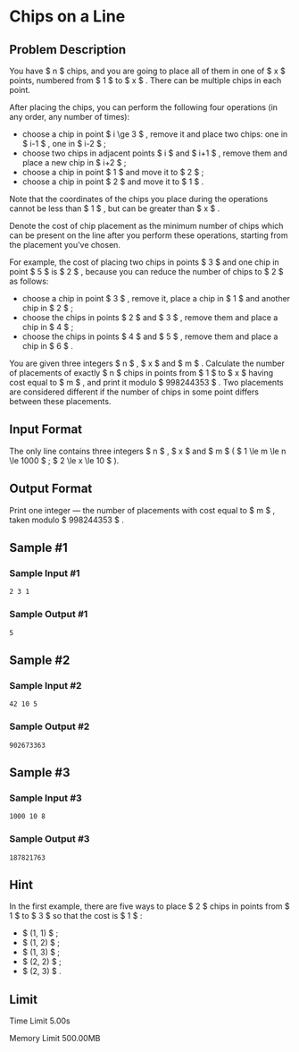 # Chips on a Line

## Problem Description

You have $ n $ chips, and you are going to place all of them in one of $ x $ points, numbered from $ 1 $ to $ x $ . There can be multiple chips in each point.

After placing the chips, you can perform the following four operations (in any order, any number of times):

- choose a chip in point $ i \ge 3 $ , remove it and place two chips: one in $ i-1 $ , one in $ i-2 $ ;
- choose two chips in adjacent points $ i $ and $ i+1 $ , remove them and place a new chip in $ i+2 $ ;
- choose a chip in point $ 1 $ and move it to $ 2 $ ;
- choose a chip in point $ 2 $ and move it to $ 1 $ .

Note that the coordinates of the chips you place during the operations cannot be less than $ 1 $ , but can be greater than $ x $ .

Denote the cost of chip placement as the minimum number of chips which can be present on the line after you perform these operations, starting from the placement you've chosen.

For example, the cost of placing two chips in points $ 3 $ and one chip in point $ 5 $ is $ 2 $ , because you can reduce the number of chips to $ 2 $ as follows:

- choose a chip in point $ 3 $ , remove it, place a chip in $ 1 $ and another chip in $ 2 $ ;
- choose the chips in points $ 2 $ and $ 3 $ , remove them and place a chip in $ 4 $ ;
- choose the chips in points $ 4 $ and $ 5 $ , remove them and place a chip in $ 6 $ .

You are given three integers $ n $ , $ x $ and $ m $ . Calculate the number of placements of exactly $ n $ chips in points from $ 1 $ to $ x $ having cost equal to $ m $ , and print it modulo $ 998244353 $ . Two placements are considered different if the number of chips in some point differs between these placements.

## Input Format

The only line contains three integers $ n $ , $ x $ and $ m $ ( $ 1 \le m \le n \le 1000 $ ; $ 2 \le x \le 10 $ ).

## Output Format

Print one integer — the number of placements with cost equal to $ m $ , taken modulo $ 998244353 $ .

## Sample #1

### Sample Input #1

```
2 3 1
```

### Sample Output #1

```
5
```

## Sample #2

### Sample Input #2

```
42 10 5
```

### Sample Output #2

```
902673363
```

## Sample #3

### Sample Input #3

```
1000 10 8
```

### Sample Output #3

```
187821763
```

## Hint

In the first example, there are five ways to place $ 2 $ chips in points from $ 1 $ to $ 3 $ so that the cost is $ 1 $ :

- $ (1, 1) $ ;
- $ (1, 2) $ ;
- $ (1, 3) $ ;
- $ (2, 2) $ ;
- $ (2, 3) $ .

## Limit



Time Limit
5.00s

Memory Limit
500.00MB